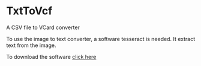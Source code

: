 # TxtToVcf
A CSV file to VCard converter

To use the image to text converter, a software tesseract is needed. It extract text from the image.

To download the software <a href='https://digi.bib.uni-mannheim.de/tesseract/tesseract-ocr-w64-setup-5.3.0.20221222.exe'>click here</a>
